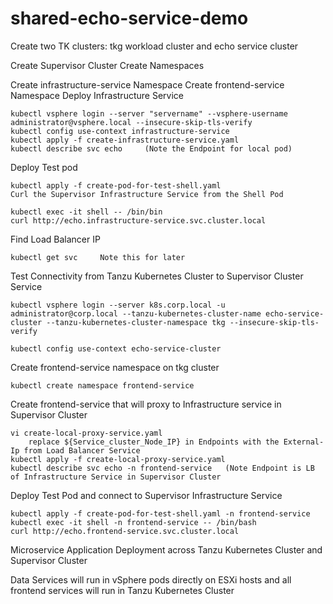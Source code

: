 # shared-echo-service-demo 


Create two TK clusters: tkg workload cluster and echo service cluster

Create Supervisor Cluster Create Namespaces

Create infrastructure-service Namespace
Create frontend-service Namespace
Deploy Infrastructure Service

    kubectl vsphere login --server "servername" --vsphere-username administrator@vsphere.local --insecure-skip-tls-verify
    kubectl config use-context infrastructure-service
    kubectl apply -f create-infrastructure-service.yaml
    kubectl describe svc echo     (Note the Endpoint for local pod)
    
Deploy Test pod

    kubectl apply -f create-pod-for-test-shell.yaml
    Curl the Supervisor Infrastructure Service from the Shell Pod

    kubectl exec -it shell -- /bin/bin
    curl http://echo.infrastructure-service.svc.cluster.local
    
Find Load Balancer IP

    kubectl get svc     Note this for later
Test Connectivity from Tanzu Kubernetes Cluster to Supervisor Cluster Service

    kubectl vsphere login --server k8s.corp.local -u administrator@corp.local --tanzu-kubernetes-cluster-name echo-service-cluster --tanzu-kubernetes-cluster-namespace tkg --insecure-skip-tls-verify

    kubectl config use-context echo-service-cluster

Create frontend-service namespace on tkg cluster

    kubectl create namespace frontend-service

Create frontend-service that will proxy to Infrastructure service in Supervisor Cluster
    
    vi create-local-proxy-service.yaml
        replace ${Service_cluster_Node_IP} in Endpoints with the External-Ip from Load Balancer Service 
    kubectl apply -f create-local-proxy-service.yaml
    kubectl describe svc echo -n frontend-service   (Note Endpoint is LB of Infrastructure Service in Supervisor Cluster
    
Deploy Test Pod and connect to Supervisor Infrastructure Service

    kubectl apply -f create-pod-for-test-shell.yaml -n frontend-service
    kubectl exec -it shell -n frontend-service -- /bin/bash
    curl http://echo.frontend-service.svc.cluster.local
    
Microservice Application Deployment across Tanzu Kubernetes Cluster and Supervisor Cluster

Data Services will run in vSphere pods directly on ESXi hosts and all frontend services will run in Tanzu Kubernetes Cluster
